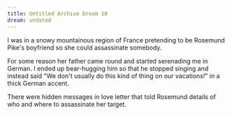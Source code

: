 ```yaml
---
title: Untitled Archive Dream 10
dream: undated
---
```


I was in a snowy mountainous region of France pretending to be Rosemund Pike's boyfriend so she could assassinate somebody.

For some reason her father came round and started serenading me in German. I ended up bear-hugging him so that he stopped singing and instead said "We don't usually do this kind of thing on our vacations!" in a thick German accent.

There were hidden messages in love letter that told Rosemund details of who and where to assassinate her target.